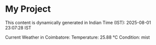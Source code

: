 # My Project

This content is dynamically generated in Indian Time (IST): 2025-08-01 23:07:28 IST


Current Weather in Coimbatore:
Temperature: 25.88 °C
Condition: mist
